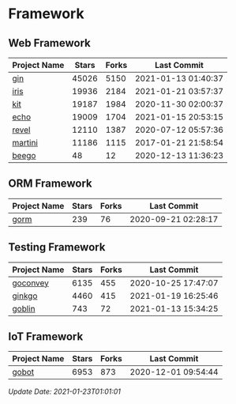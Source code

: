 # Framework

## Web Framework
| Project Name | Stars | Forks | Last Commit |
| ------------ | ----- | ----- | ----------- |
| [gin](https://github.com/gin-gonic/gin) | 45026 | 5150 | 2021-01-13 01:40:37 |
| [iris](https://github.com/kataras/iris) | 19936 | 2184 | 2021-01-21 03:57:37 |
| [kit](https://github.com/go-kit/kit) | 19187 | 1984 | 2020-11-30 02:00:37 |
| [echo](https://github.com/labstack/echo) | 19009 | 1704 | 2021-01-15 20:53:15 |
| [revel](https://github.com/revel/revel) | 12110 | 1387 | 2020-07-12 05:57:36 |
| [martini](https://github.com/go-martini/martini) | 11186 | 1115 | 2017-01-21 21:58:54 |
| [beego](https://github.com/astaxie/beego) | 48 | 12 | 2020-12-13 11:36:23 |

## ORM Framework
| Project Name | Stars | Forks | Last Commit |
| ------------ | ----- | ----- | ----------- |
| [gorm](https://github.com/jinzhu/gorm) | 239 | 76 | 2020-09-21 02:28:17 |

## Testing Framework
| Project Name | Stars | Forks | Last Commit |
| ------------ | ----- | ----- | ----------- |
| [goconvey](https://github.com/smartystreets/goconvey) | 6135 | 455 | 2020-10-25 17:47:07 |
| [ginkgo](https://github.com/onsi/ginkgo) | 4460 | 415 | 2021-01-19 16:25:46 |
| [goblin](https://github.com/franela/goblin) | 743 | 72 | 2021-01-13 15:34:25 |

## IoT Framework
| Project Name | Stars | Forks | Last Commit |
| ------------ | ----- | ----- | ----------- |
| [gobot](https://github.com/hybridgroup/gobot) | 6953 | 873 | 2020-12-01 09:54:44 |

*Update Date: 2021-01-23T01:01:01*
